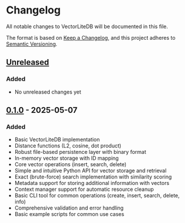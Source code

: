 # Changelog

All notable changes to VectorLiteDB will be documented in this file.

The format is based on [Keep a Changelog](https://keepachangelog.com/en/1.0.0/),
and this project adheres to [Semantic Versioning](https://semver.org/spec/v2.0.0.html).

## [Unreleased]

### Added
- No unreleased changes yet

## [0.1.0] - 2025-05-07

### Added
- Basic VectorLiteDB implementation
- Distance functions (L2, cosine, dot product)
- Robust file-based persistence layer with binary format
- In-memory vector storage with ID mapping
- Core vector operations (insert, search, delete)
- Simple and intuitive Python API for vector storage and retrieval
- Exact (brute-force) search implementation with similarity scoring
- Metadata support for storing additional information with vectors
- Context manager support for automatic resource cleanup
- Basic CLI tool for common operations (create, insert, search, delete, info)
- Comprehensive validation and error handling
- Basic example scripts for common use cases

[Unreleased]: https://github.com/vectorlitedb/vectorlitedb/compare/v0.1.0...HEAD
[0.1.0]: https://github.com/vectorlitedb/vectorlitedb/releases/tag/v0.1.0